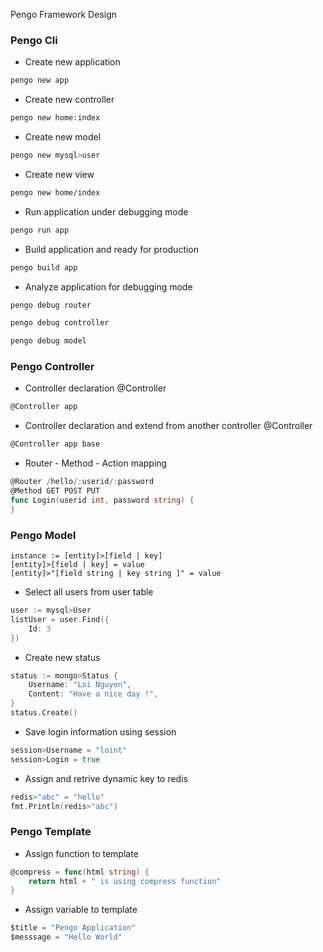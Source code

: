 Pengo Framework Design 

### Pengo Cli
+ Create new application

```bash
pengo new app
```

+ Create new controller

```bash
pengo new home:index
```

+ Create new model

```bash
pengo new mysql>user
```

+ Create new view

```bash
pengo new home/index
```

+ Run application under debugging mode

```bash
pengo run app
```

+ Build application and ready for production

```bash
pengo build app
```

+ Analyze application for debugging mode

```bash
pengo debug router
```
```bash
pengo debug controller
```
```bash
pengo debug model
```

### Pengo Controller

+ Controller declaration
@Controller <controller>
```go
@Controller app
```

+ Controller declaration and extend from another controller
@Controller <controller> <parent controller>
```go
@Controller app base
```

+ Router - Method - Action mapping
```go
@Router /hello/:userid/:password
@Method GET POST PUT
func Login(userid int, password string) {
}
```

### Pengo Model
```
instance := [entity]>[field | key]
[entity]>[field | key] = value
[entity]>"[field string | key string ]" = value
```

+ Select all users from user table
```go
user := mysql>User 
listUser = user.Find({
	Id: 3
})
```

+ Create new status
```go
status := mongo>Status {
	Username: "Loi Nguyen",
	Content: "Have a nice day !",
}
status.Create()
```

+ Save login information using session
```go
session>Username = "loint"
session>Login = true 
```

+ Assign and retrive dynamic key to redis
```go
redis>"abc" = "hello"
fmt.Println(redis>"abc")
```

### Pengo Template
+ Assign function to template
```go
@compress = func(html string) {
	return html + " is using compress function"
}
```

+ Assign variable to template
```go
$title = "Pengo Application"	
$messsage = "Hello World"
```